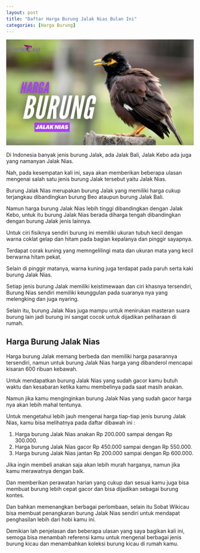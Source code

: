 ```yaml
---
layout: post
title: "Daftar Harga Burung Jalak Nias Bulan Ini"
categories: [Harga Burung]
---
```


![](/images/harga-burung-jalak-nias.webp)

Di Indonesia banyak jenis burung Jalak, ada Jalak Bali, Jalak Kebo ada juga yang namanyan Jalak Nias.

Nah, pada kesempatan kali ini, saya akan memberikan beberapa ulasan mengenai salah satu jenis burung Jalak tersebut yaitu Jalak Nias.

Burung Jalak Nias merupakan burung Jalak yang memiliki harga cukup terjangkau dibandingkan burung Beo ataupun burung Jalak Bali.

Namun harga burung Jalak Nias lebih tinggi dibandingkan dengan Jalak Kebo, untuk itu burung Jalak Nias berada diharga tengah dibandingkan dengan burung Jalak jenis lainnya.

Untuk ciri fisiknya sendiri burung ini memiliki ukuran tubuh kecil dengan warna coklat gelap dan hitam pada bagian kepalanya dan pinggir sayapnya.

Terdapat corak kuning yang memngelilingi mata dan ukuran mata yang kecil berwarna hitam pekat.

Selain di pinggir matanya, warna kuning juga terdapat pada paruh serta kaki burung Jalak Nias.

Setiap jenis burung Jalak memiliki keistimewaan dan ciri khasnya tersendiri, Burung Nias sendiri memiliki keunggulan pada suaranya nya yang melengking dan juga nyaring.

Selain itu, burung Jalak Nias juga mampu untuk menirukan masteran suara burung lain jadi burung ini sangat cocok untuk dijadikan peliharaan di rumah.

## Harga Burung Jalak Nias

Harga burung Jalak memang berbeda dan memiliki harga pasarannya tersendiri, namun untuk burung Jalak Nias harga yang dibanderol mencapai kisaran 600 ribuan kebawah.

Untuk mendapatkan burung Jalak Nias yang sudah gacor kamu butuh waktu dan kesabaran ketika kamu membelinya pada saat masih anakan.

Namun jika kamu menginginkan burung Jalak Nias yang sudah gacor harga nya akan lebih mahal tentunya.

Untuk mengetahui lebih jauh mengenai harga tiap-tiap jenis burung Jalak Nias, kamu bisa melihatnya pada daftar dibawah ini :

1. Harga burung Jalak Nias anakan Rp 200.000 sampai dengan Rp 300.000.
2. Harga burung Jalak Nias gacor Rp 450.000 sampai dengan Rp 550.000.
3. Harga burung Jalak Nias jantan Rp 200.000 sampai dengan Rp 600.000.

Jika ingin membeli anakan saja akan lebih murah harganya, namun jika kamu merawatnya dengan baik.

Dan memberikan perawatan harian yang cukup dan sesuai kamu juga bisa membuat burung lebih cepat gacor dan bisa dijadikan sebagai burung kontes.

Dan bahkan memenangkan berbagai perlombaan, selain itu Sobat Wikicau bisa membuat penangkaran burung Jalak Nias sendiri untuk mendapat penghasilan lebih dari hobi kamu ini.

Demikian lah penjelasan dan beberapa ulasan yang saya bagikan kali ini, semoga bisa menambah referensi kamu untuk mengenal berbagai jenis burung kicau dan menambahkan koleksi burung kicau di rumah kamu.